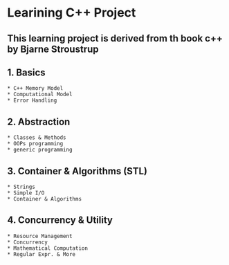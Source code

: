 # Learining C++ Project
## This learning project is derived from th book c++ by Bjarne Stroustrup

## 1. Basics
    * C++ Memory Model
    * Computational Model
    * Error Handling

## 2. Abstraction
    * Classes & Methods
    * OOPs programming
    * generic programming

## 3. Container & Algorithms (STL)
    * Strings
    * Simple I/O
    * Container & Algorithms

## 4. Concurrency & Utility
    * Resource Management
    * Concurrency
    * Mathematical Computation
    * Regular Expr. & More
